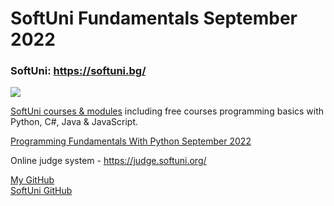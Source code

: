 # SoftUni Fundamentals September 2022

### SoftUni: https://softuni.bg/
<a href="https://softuni.bg/"> <img src="https://user-images.githubusercontent.com/112943652/191670815-cf55cdc0-97bc-4e13-8005-e071d061c909.png" /> </a>

<a href="https://softuni.bg/trainings/opencourses?filterby=All&category=0">SoftUni courses & modules</a>
including free courses programming basics with Python, C#, Java & JavaScript.

<a href="https://softuni.bg/trainings/3840/programming-fundamentals-with-python-september-2022">Programming Fundamentals With Python September 2022</a>

Online judge system - https://judge.softuni.org/

<a href="https://github.com/MitkoVtori">My GitHub</a>
<br>
<a href="https://github.com/SoftUni">SoftUni GitHub</a>
